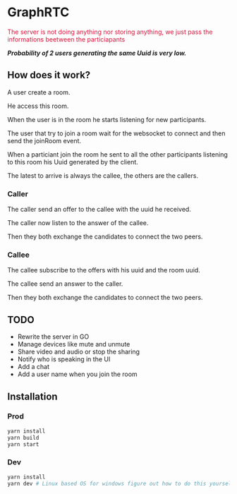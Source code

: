 # GraphRTC

<span style="color:crimson">
The server is not doing anything nor storing anything, we just pass the informations beetween the particiapants
</span>

**_Probability of 2 users generating the same Uuid is very low._**

## How does it work?

A user create a room.

He access this room.

When the user is in the room he starts listening for new participants.

The user that try to join a room wait for the websocket to connect and then send the joinRoom event.

When a particiant join the room he sent to all the other participants listening to this room his Uuid generated by the client.

The latest to arrive is always the callee, the others are the callers.

### Caller

The caller send an offer to the callee with the uuid he received.

The caller now listen to the answer of the callee.

Then they both exchange the candidates to connect the two peers.

### Callee

The callee subscribe to the offers with his uuid and the room uuid.

The callee send an answer to the caller.

Then they both exchange the candidates to connect the two peers.

## TODO

- Rewrite the server in GO
- Manage devices like mute and unmute
- Share video and audio or stop the sharing
- Notify who is speaking in the UI
- Add a chat
- Add a user name when you join the room

## Installation

### Prod

```bash
yarn install
yarn build
yarn start
```

### Dev

```bash
yarn install
yarn dev # Linux based OS for windows figure out how to do this yourself
```
